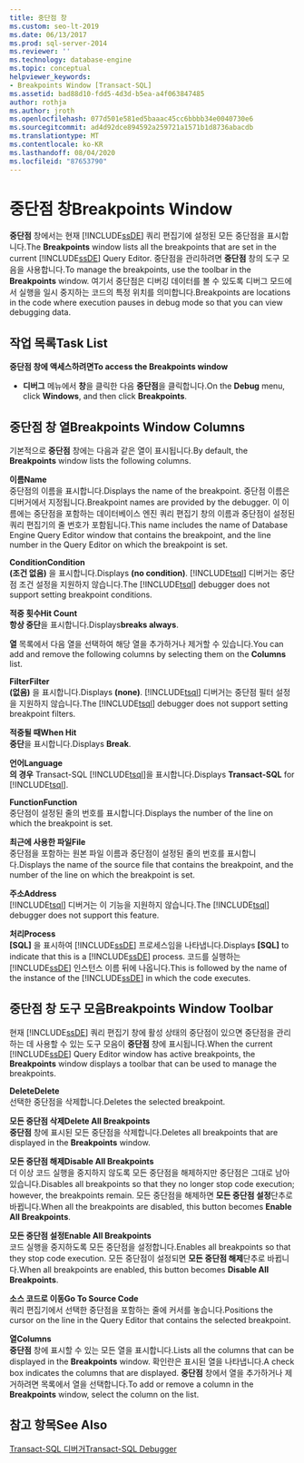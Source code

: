 ```yaml
---
title: 중단점 창
ms.custom: seo-lt-2019
ms.date: 06/13/2017
ms.prod: sql-server-2014
ms.reviewer: ''
ms.technology: database-engine
ms.topic: conceptual
helpviewer_keywords:
- Breakpoints Window [Transact-SQL]
ms.assetid: bad88d10-fdd5-4d3d-b5ea-a4f063847485
author: rothja
ms.author: jroth
ms.openlocfilehash: 077d501e581ed5baaac45cc6bbbb34e0040730e6
ms.sourcegitcommit: ad4d92dce894592a259721a1571b1d8736abacdb
ms.translationtype: MT
ms.contentlocale: ko-KR
ms.lasthandoff: 08/04/2020
ms.locfileid: "87653790"
---
```

# <a name="breakpoints-window"></a><span data-ttu-id="a017a-102">중단점 창</span><span class="sxs-lookup"><span data-stu-id="a017a-102">Breakpoints Window</span></span>
  <span data-ttu-id="a017a-103">**중단점** 창에서는 현재 [!INCLUDE[ssDE](../../includes/ssde-md.md)] 쿼리 편집기에 설정된 모든 중단점을 표시합니다.</span><span class="sxs-lookup"><span data-stu-id="a017a-103">The **Breakpoints** window lists all the breakpoints that are set in the current [!INCLUDE[ssDE](../../includes/ssde-md.md)] Query Editor.</span></span> <span data-ttu-id="a017a-104">중단점을 관리하려면 **중단점** 창의 도구 모음을 사용합니다.</span><span class="sxs-lookup"><span data-stu-id="a017a-104">To manage the breakpoints, use the toolbar in the **Breakpoints** window.</span></span> <span data-ttu-id="a017a-105">여기서 중단점은 디버깅 데이터를 볼 수 있도록 디버그 모드에서 실행을 일시 중지하는 코드의 특정 위치를 의미합니다.</span><span class="sxs-lookup"><span data-stu-id="a017a-105">Breakpoints are locations in the code where execution pauses in debug mode so that you can view debugging data.</span></span>  
  
## <a name="task-list"></a><span data-ttu-id="a017a-106">작업 목록</span><span class="sxs-lookup"><span data-stu-id="a017a-106">Task List</span></span>  
 <span data-ttu-id="a017a-107">**중단점 창에 액세스하려면**</span><span class="sxs-lookup"><span data-stu-id="a017a-107">**To access the Breakpoints window**</span></span>  
  
-   <span data-ttu-id="a017a-108">**디버그** 메뉴에서 **창**을 클릭한 다음 **중단점**을 클릭합니다.</span><span class="sxs-lookup"><span data-stu-id="a017a-108">On the **Debug** menu, click **Windows**, and then click **Breakpoints**.</span></span>  
  
## <a name="breakpoints-window-columns"></a><span data-ttu-id="a017a-109">중단점 창 열</span><span class="sxs-lookup"><span data-stu-id="a017a-109">Breakpoints Window Columns</span></span>  
 <span data-ttu-id="a017a-110">기본적으로 **중단점** 창에는 다음과 같은 열이 표시됩니다.</span><span class="sxs-lookup"><span data-stu-id="a017a-110">By default, the **Breakpoints** window lists the following columns.</span></span>  
  
 <span data-ttu-id="a017a-111">**이름**</span><span class="sxs-lookup"><span data-stu-id="a017a-111">**Name**</span></span>  
 <span data-ttu-id="a017a-112">중단점의 이름을 표시합니다.</span><span class="sxs-lookup"><span data-stu-id="a017a-112">Displays the name of the breakpoint.</span></span> <span data-ttu-id="a017a-113">중단점 이름은 디버거에서 지정됩니다.</span><span class="sxs-lookup"><span data-stu-id="a017a-113">Breakpoint names are provided by the debugger.</span></span> <span data-ttu-id="a017a-114">이 이름에는 중단점을 포함하는 데이터베이스 엔진 쿼리 편집기 창의 이름과 중단점이 설정된 쿼리 편집기의 줄 번호가 포함됩니다.</span><span class="sxs-lookup"><span data-stu-id="a017a-114">This name includes the name of Database Engine Query Editor window that contains the breakpoint, and the line number in the Query Editor on which the breakpoint is set.</span></span>  
  
 <span data-ttu-id="a017a-115">**Condition**</span><span class="sxs-lookup"><span data-stu-id="a017a-115">**Condition**</span></span>  
 <span data-ttu-id="a017a-116">**(조건 없음)** 을 표시합니다.</span><span class="sxs-lookup"><span data-stu-id="a017a-116">Displays **(no condition)**.</span></span> <span data-ttu-id="a017a-117">[!INCLUDE[tsql](../../includes/tsql-md.md)] 디버거는 중단점 조건 설정을 지원하지 않습니다.</span><span class="sxs-lookup"><span data-stu-id="a017a-117">The [!INCLUDE[tsql](../../includes/tsql-md.md)] debugger does not support setting breakpoint conditions.</span></span>  
  
 <span data-ttu-id="a017a-118">**적중 횟수**</span><span class="sxs-lookup"><span data-stu-id="a017a-118">**Hit Count**</span></span>  
 <span data-ttu-id="a017a-119">**항상 중단**을 표시합니다.</span><span class="sxs-lookup"><span data-stu-id="a017a-119">Displays**breaks always**.</span></span>  
  
 <span data-ttu-id="a017a-120">**열** 목록에서 다음 열을 선택하여 해당 열을 추가하거나 제거할 수 있습니다.</span><span class="sxs-lookup"><span data-stu-id="a017a-120">You can add and remove the following columns by selecting them on the **Columns** list.</span></span>  
  
 <span data-ttu-id="a017a-121">**Filter**</span><span class="sxs-lookup"><span data-stu-id="a017a-121">**Filter**</span></span>  
 <span data-ttu-id="a017a-122">**(없음)** 을 표시합니다.</span><span class="sxs-lookup"><span data-stu-id="a017a-122">Displays **(none)**.</span></span> <span data-ttu-id="a017a-123">[!INCLUDE[tsql](../../includes/tsql-md.md)] 디버거는 중단점 필터 설정을 지원하지 않습니다.</span><span class="sxs-lookup"><span data-stu-id="a017a-123">The [!INCLUDE[tsql](../../includes/tsql-md.md)] debugger does not support setting breakpoint filters.</span></span>  
  
 <span data-ttu-id="a017a-124">**적중될 때**</span><span class="sxs-lookup"><span data-stu-id="a017a-124">**When Hit**</span></span>  
 <span data-ttu-id="a017a-125">**중단**을 표시합니다.</span><span class="sxs-lookup"><span data-stu-id="a017a-125">Displays **Break**.</span></span>  
  
 <span data-ttu-id="a017a-126">**언어**</span><span class="sxs-lookup"><span data-stu-id="a017a-126">**Language**</span></span>  
 <span data-ttu-id="a017a-127">**의 경우** Transact-SQL [!INCLUDE[tsql](../../includes/tsql-md.md)]을 표시합니다.</span><span class="sxs-lookup"><span data-stu-id="a017a-127">Displays **Transact-SQL** for [!INCLUDE[tsql](../../includes/tsql-md.md)].</span></span>  
  
 <span data-ttu-id="a017a-128">**Function**</span><span class="sxs-lookup"><span data-stu-id="a017a-128">**Function**</span></span>  
 <span data-ttu-id="a017a-129">중단점이 설정된 줄의 번호를 표시합니다.</span><span class="sxs-lookup"><span data-stu-id="a017a-129">Displays the number of the line on which the breakpoint is set.</span></span>  
  
 <span data-ttu-id="a017a-130">**최근에 사용한 파일**</span><span class="sxs-lookup"><span data-stu-id="a017a-130">**File**</span></span>  
 <span data-ttu-id="a017a-131">중단점을 포함하는 원본 파일 이름과 중단점이 설정된 줄의 번호를 표시합니다.</span><span class="sxs-lookup"><span data-stu-id="a017a-131">Displays the name of the source file that contains the breakpoint, and the number of the line on which the breakpoint is set.</span></span>  
  
 <span data-ttu-id="a017a-132">**주소**</span><span class="sxs-lookup"><span data-stu-id="a017a-132">**Address**</span></span>  
 <span data-ttu-id="a017a-133">[!INCLUDE[tsql](../../includes/tsql-md.md)] 디버거는 이 기능을 지원하지 않습니다.</span><span class="sxs-lookup"><span data-stu-id="a017a-133">The [!INCLUDE[tsql](../../includes/tsql-md.md)] debugger does not support this feature.</span></span>  
  
 <span data-ttu-id="a017a-134">**처리**</span><span class="sxs-lookup"><span data-stu-id="a017a-134">**Process**</span></span>  
 <span data-ttu-id="a017a-135">**[SQL]** 을 표시하여 [!INCLUDE[ssDE](../../includes/ssde-md.md)] 프로세스임을 나타냅니다.</span><span class="sxs-lookup"><span data-stu-id="a017a-135">Displays **[SQL]** to indicate that this is a [!INCLUDE[ssDE](../../includes/ssde-md.md)] process.</span></span> <span data-ttu-id="a017a-136">코드를 실행하는 [!INCLUDE[ssDE](../../includes/ssde-md.md)] 인스턴스 이름 뒤에 나옵니다.</span><span class="sxs-lookup"><span data-stu-id="a017a-136">This is followed by the name of the instance of the [!INCLUDE[ssDE](../../includes/ssde-md.md)] in which the code executes.</span></span>  
  
## <a name="breakpoints-window-toolbar"></a><span data-ttu-id="a017a-137">중단점 창 도구 모음</span><span class="sxs-lookup"><span data-stu-id="a017a-137">Breakpoints Window Toolbar</span></span>  
 <span data-ttu-id="a017a-138">현재 [!INCLUDE[ssDE](../../includes/ssde-md.md)] 쿼리 편집기 창에 활성 상태의 중단점이 있으면 중단점을 관리하는 데 사용할 수 있는 도구 모음이 **중단점** 창에 표시됩니다.</span><span class="sxs-lookup"><span data-stu-id="a017a-138">When the current [!INCLUDE[ssDE](../../includes/ssde-md.md)] Query Editor window has active breakpoints, the **Breakpoints** window displays a toolbar that can be used to manage the breakpoints.</span></span>  
  
 <span data-ttu-id="a017a-139">**Delete**</span><span class="sxs-lookup"><span data-stu-id="a017a-139">**Delete**</span></span>  
 <span data-ttu-id="a017a-140">선택한 중단점을 삭제합니다.</span><span class="sxs-lookup"><span data-stu-id="a017a-140">Deletes the selected breakpoint.</span></span>  
  
 <span data-ttu-id="a017a-141">**모든 중단점 삭제**</span><span class="sxs-lookup"><span data-stu-id="a017a-141">**Delete All Breakpoints**</span></span>  
 <span data-ttu-id="a017a-142">**중단점** 창에 표시된 모든 중단점을 삭제합니다.</span><span class="sxs-lookup"><span data-stu-id="a017a-142">Deletes all breakpoints that are displayed in the **Breakpoints** window.</span></span>  
  
 <span data-ttu-id="a017a-143">**모든 중단점 해제**</span><span class="sxs-lookup"><span data-stu-id="a017a-143">**Disable All Breakpoints**</span></span>  
 <span data-ttu-id="a017a-144">더 이상 코드 실행을 중지하지 않도록 모든 중단점을 해제하지만 중단점은 그대로 남아 있습니다.</span><span class="sxs-lookup"><span data-stu-id="a017a-144">Disables all breakpoints so that they no longer stop code execution; however, the breakpoints remain.</span></span> <span data-ttu-id="a017a-145">모든 중단점을 해제하면 **모든 중단점 설정**단추로 바뀝니다.</span><span class="sxs-lookup"><span data-stu-id="a017a-145">When all the breakpoints are disabled, this button becomes **Enable All Breakpoints**.</span></span>  
  
 <span data-ttu-id="a017a-146">**모든 중단점 설정**</span><span class="sxs-lookup"><span data-stu-id="a017a-146">**Enable All Breakpoints**</span></span>  
 <span data-ttu-id="a017a-147">코드 실행을 중지하도록 모든 중단점을 설정합니다.</span><span class="sxs-lookup"><span data-stu-id="a017a-147">Enables all breakpoints so that they stop code execution.</span></span> <span data-ttu-id="a017a-148">모든 중단점이 설정되면 **모든 중단점 해제**단추로 바뀝니다.</span><span class="sxs-lookup"><span data-stu-id="a017a-148">When all breakpoints are enabled, this button becomes **Disable All Breakpoints**.</span></span>  
  
 <span data-ttu-id="a017a-149">**소스 코드로 이동**</span><span class="sxs-lookup"><span data-stu-id="a017a-149">**Go To Source Code**</span></span>  
 <span data-ttu-id="a017a-150">쿼리 편집기에서 선택한 중단점을 포함하는 줄에 커서를 놓습니다.</span><span class="sxs-lookup"><span data-stu-id="a017a-150">Positions the cursor on the line in the Query Editor that contains the selected breakpoint.</span></span>  
  
 <span data-ttu-id="a017a-151">**열**</span><span class="sxs-lookup"><span data-stu-id="a017a-151">**Columns**</span></span>  
 <span data-ttu-id="a017a-152">**중단점** 창에 표시할 수 있는 모든 열을 표시합니다.</span><span class="sxs-lookup"><span data-stu-id="a017a-152">Lists all the columns that can be displayed in the **Breakpoints** window.</span></span> <span data-ttu-id="a017a-153">확인란은 표시된 열을 나타냅니다.</span><span class="sxs-lookup"><span data-stu-id="a017a-153">A check box indicates the columns that are displayed.</span></span> <span data-ttu-id="a017a-154">**중단점** 창에서 열을 추가하거나 제거하려면 목록에서 열을 선택합니다.</span><span class="sxs-lookup"><span data-stu-id="a017a-154">To add or remove a column in the **Breakpoints** window, select the column on the list.</span></span>  
  
## <a name="see-also"></a><span data-ttu-id="a017a-155">참고 항목</span><span class="sxs-lookup"><span data-stu-id="a017a-155">See Also</span></span>  
 [<span data-ttu-id="a017a-156">Transact-SQL 디버거</span><span class="sxs-lookup"><span data-stu-id="a017a-156">Transact-SQL Debugger</span></span>](transact-sql-debugger.md)  
